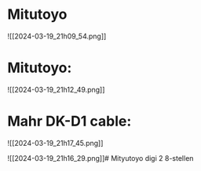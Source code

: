 # Mitutoyo
![[2024-03-19_21h09_54.png]]

# Mitutoyo:
![[2024-03-19_21h12_49.png]]

# Mahr DK-D1 cable:
![[2024-03-19_21h17_45.png]]

![[2024-03-19_21h16_29.png]]# Mityutoyo digi 2 8-stellen
